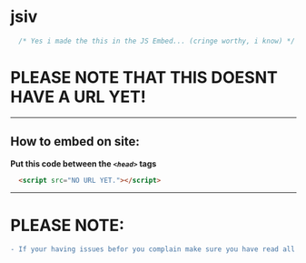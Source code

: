 # jsiv

```js
  /* Yes i made the this in the JS Embed... (cringe worthy, i know) */
```

# PLEASE NOTE THAT THIS DOESNT HAVE A URL YET!
---
## How to embed on site: 
**Put this code between the _`<head>`_ tags**
```html
  <script src="NO URL YET."></script>
```
---
# PLEASE NOTE:
```diff
- If your having issues befor you complain make sure you have read all the Notes -
```
